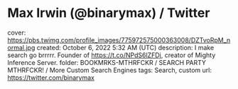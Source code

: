 # Max Irwin (@binarymax) / Twitter

cover: https://pbs.twimg.com/profile_images/775972575000363008/DZTvoRpM_normal.jpg
created: October 6, 2022 5:32 AM (UTC)
description: I make search go brrrrr.  Founder of https://t.co/NPdS6lZFDj, creator of Mighty Inference Server.
folder: BOOKMRKS-MTHRFCKR / SEARCH PARTY MTHRFCKR! / More Custom Search Engines
tags: Search, custom
url: https://twitter.com/binarymax